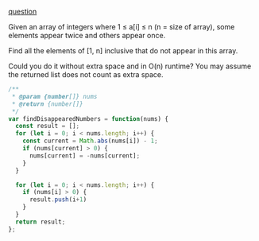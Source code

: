[question](https://leetcode.com/problems/find-all-numbers-disappeared-in-an-array)

Given an array of integers where 1 ≤ a[i] ≤ n (n = size of array), some elements appear twice and others appear once.

Find all the elements of [1, n] inclusive that do not appear in this array.

Could you do it without extra space and in O(n) runtime? You may assume the returned list does not count as extra space.

```js
/**
 * @param {number[]} nums
 * @return {number[]}
 */
var findDisappearedNumbers = function(nums) {
  const result = [];
  for (let i = 0; i < nums.length; i++) {
    const current = Math.abs(nums[i]) - 1;
    if (nums[current] > 0) {
      nums[current] = -nums[current];
    }
  }

  for (let i = 0; i < nums.length; i++) {
    if (nums[i] > 0) {
      result.push(i+1)
    }
  }
  return result;
};
```